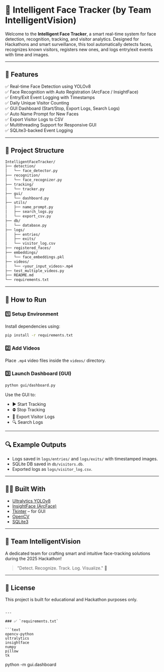 
# 🤖 Intelligent Face Tracker (by Team IntelligentVision)

Welcome to the **Intelligent Face Tracker**, a smart real-time system for face detection, recognition, tracking, and visitor analytics. Designed for Hackathons and smart surveillance, this tool automatically detects faces, recognizes known visitors, registers new ones, and logs entry/exit events with time and images.

---

## 🎯 Features

✅ Real-time Face Detection using YOLOv8  
✅ Face Recognition with Auto Registration (ArcFace / InsightFace)  
✅ Entry/Exit Event Logging with Timestamps  
✅ Daily Unique Visitor Counting  
✅ GUI Dashboard (Start/Stop, Export Logs, Search Logs)  
✅ Auto Name Prompt for New Faces  
✅ Export Visitor Logs to CSV  
✅ Multithreading Support for Responsive GUI  
✅ SQLite3-backed Event Logging

---

## 📂 Project Structure

```bash
IntelligentFaceTracker/
├── detection/
│   └── face_detector.py
├── recognition/
│   └── face_recognizer.py
├── tracking/
│   └── tracker.py
├── gui/
│   └── dashboard.py
├── utils/
│   ├── name_prompt.py
│   ├── search_logs.py
│   └── export_csv.py
├── db/
│   └── database.py
├── logs/
│   ├── entries/
│   ├── exits/
│   └── visitor_log.csv
├── registered_faces/
├── embeddings/
│   └── face_embeddings.pkl
├── videos/
│   └── <your_input_videos>.mp4
├── test_multiple_videos.py
├── README.md
└── requirements.txt
````

---

## 🚀 How to Run

### 1️⃣ Setup Environment

Install dependencies using:

```bash
pip install -r requirements.txt
```

### 2️⃣ Add Videos

Place `.mp4` video files inside the `videos/` directory.

### 3️⃣ Launch Dashboard (GUI)

```bash
python gui/dashboard.py
```

Use the GUI to:

* ▶ Start Tracking
* ⛔ Stop Tracking
* 📁 Export Visitor Logs
* 🔍 Search Logs

---

## 🔍 Example Outputs

* Logs saved in `logs/entries/` and `logs/exits/` with timestamped images.
* SQLite DB saved in `db/visitors.db`.
* Exported logs as `logs/visitor_log.csv`.

---

## 👨‍💻 Built With

* [Ultralytics YOLOv8](https://github.com/ultralytics/ultralytics)
* [InsightFace (ArcFace)](https://github.com/deepinsight/insightface)
* [Tkinter](https://docs.python.org/3/library/tkinter.html) – for GUI
* [OpenCV](https://opencv.org/)
* [SQLite3](https://sqlite.org)

---

## 🧠 Team IntelligentVision

A dedicated team for crafting smart and intuitive face-tracking solutions during the 2025 Hackathon!

> "Detect. Recognize. Track. Log. Visualize." 🚀

---

## 📝 License

This project is built for educational and Hackathon purposes only.

````

---

### ✅ `requirements.txt`

```text
opencv-python
ultralytics
insightface
numpy
pillow
tk
````




python -m gui.dashboard
